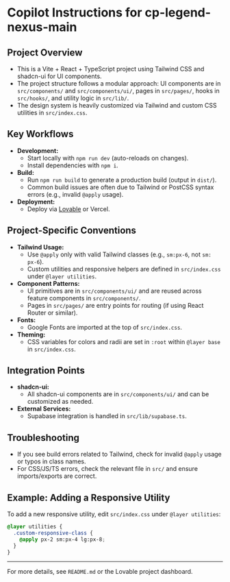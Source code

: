 # Copilot Instructions for cp-legend-nexus-main

## Project Overview
- This is a Vite + React + TypeScript project using Tailwind CSS and shadcn-ui for UI components.
- The project structure follows a modular approach: UI components are in `src/components/` and `src/components/ui/`, pages in `src/pages/`, hooks in `src/hooks/`, and utility logic in `src/lib/`.
- The design system is heavily customized via Tailwind and custom CSS utilities in `src/index.css`.

## Key Workflows
- **Development:**
  - Start locally with `npm run dev` (auto-reloads on changes).
  - Install dependencies with `npm i`.
- **Build:**
  - Run `npm run build` to generate a production build (output in `dist/`).
  - Common build issues are often due to Tailwind or PostCSS syntax errors (e.g., invalid `@apply` usage).
- **Deployment:**
  - Deploy via [Lovable](https://lovable.dev/projects/26f4642d-cdd2-45fc-a3a5-61e647d1a4da) or Vercel.

## Project-Specific Conventions
- **Tailwind Usage:**
  - Use `@apply` only with valid Tailwind classes (e.g., `sm:px-6`, not `sm: px-6`).
  - Custom utilities and responsive helpers are defined in `src/index.css` under `@layer utilities`.
- **Component Patterns:**
  - UI primitives are in `src/components/ui/` and are reused across feature components in `src/components/`.
  - Pages in `src/pages/` are entry points for routing (if using React Router or similar).
- **Fonts:**
  - Google Fonts are imported at the top of `src/index.css`.
- **Theming:**
  - CSS variables for colors and radii are set in `:root` within `@layer base` in `src/index.css`.

## Integration Points
- **shadcn-ui:**
  - All shadcn-ui components are in `src/components/ui/` and can be customized as needed.
- **External Services:**
  - Supabase integration is handled in `src/lib/supabase.ts`.

## Troubleshooting
- If you see build errors related to Tailwind, check for invalid `@apply` usage or typos in class names.
- For CSS/JS/TS errors, check the relevant file in `src/` and ensure imports/exports are correct.

## Example: Adding a Responsive Utility
To add a new responsive utility, edit `src/index.css` under `@layer utilities`:
```css
@layer utilities {
  .custom-responsive-class {
    @apply px-2 sm:px-4 lg:px-8;
  }
}
```

---

For more details, see `README.md` or the Lovable project dashboard.

